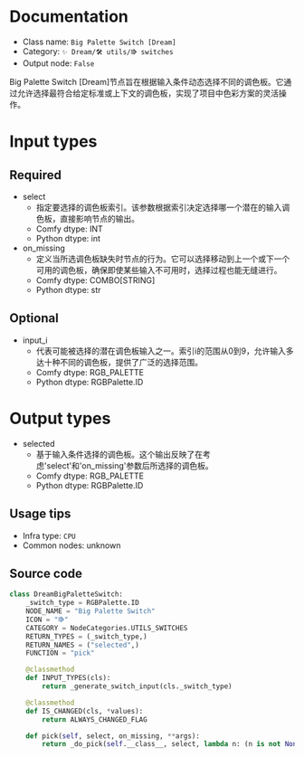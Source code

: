 
# Documentation
- Class name: `Big Palette Switch [Dream]`
- Category: `✨ Dream/🛠 utils/⭆ switches`
- Output node: `False`

Big Palette Switch [Dream]节点旨在根据输入条件动态选择不同的调色板。它通过允许选择最符合给定标准或上下文的调色板，实现了项目中色彩方案的灵活操作。

# Input types
## Required
- select
    - 指定要选择的调色板索引。该参数根据索引决定选择哪一个潜在的输入调色板，直接影响节点的输出。
    - Comfy dtype: INT
    - Python dtype: int
- on_missing
    - 定义当所选调色板缺失时节点的行为。它可以选择移动到上一个或下一个可用的调色板，确保即使某些输入不可用时，选择过程也能无缝进行。
    - Comfy dtype: COMBO[STRING]
    - Python dtype: str
## Optional
- input_i
    - 代表可能被选择的潜在调色板输入之一。索引i的范围从0到9，允许输入多达十种不同的调色板，提供了广泛的选择范围。
    - Comfy dtype: RGB_PALETTE
    - Python dtype: RGBPalette.ID

# Output types
- selected
    - 基于输入条件选择的调色板。这个输出反映了在考虑'select'和'on_missing'参数后所选择的调色板。
    - Comfy dtype: RGB_PALETTE
    - Python dtype: RGBPalette.ID


## Usage tips
- Infra type: `CPU`
- Common nodes: unknown


## Source code
```python
class DreamBigPaletteSwitch:
    _switch_type = RGBPalette.ID
    NODE_NAME = "Big Palette Switch"
    ICON = "⭆"
    CATEGORY = NodeCategories.UTILS_SWITCHES
    RETURN_TYPES = (_switch_type,)
    RETURN_NAMES = ("selected",)
    FUNCTION = "pick"

    @classmethod
    def INPUT_TYPES(cls):
        return _generate_switch_input(cls._switch_type)

    @classmethod
    def IS_CHANGED(cls, *values):
        return ALWAYS_CHANGED_FLAG

    def pick(self, select, on_missing, **args):
        return _do_pick(self.__class__, select, lambda n: (n is not None), on_missing, **args)

```
